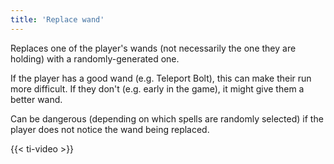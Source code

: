 ```yaml
---
title: 'Replace wand'
---
```


Replaces one of the player's wands (not necessarily the one they are holding) with a randomly-generated one.

If the player has a good wand (e.g. Teleport Bolt), this can make their run more difficult. If they don't (e.g. early in the game), it might give them a better wand.

Can be dangerous (depending on which spells are randomly selected) if the player does not notice the wand being replaced.

{{< ti-video >}}
